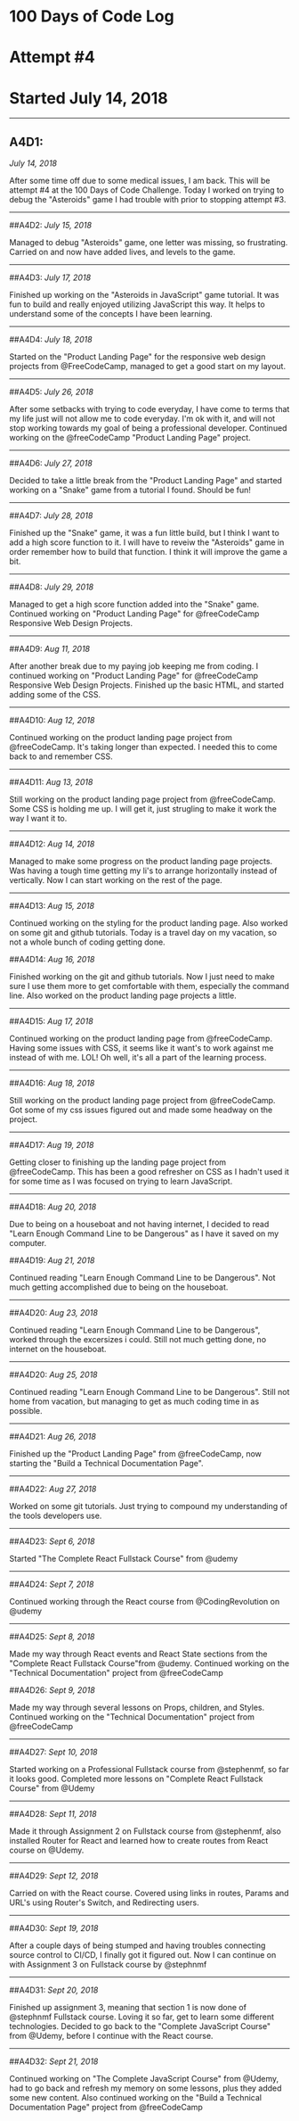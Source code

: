 # 100 Days of Code Log  
# Attempt #4
# Started July 14, 2018

---

## A4D1: 
*July 14, 2018*

After some time off due to some medical issues, I am back. This will be attempt #4 at the 100 Days of Code Challenge. Today I worked on trying to debug the "Asteroids" game I had trouble with prior to stopping attempt #3.

---

##A4D2:
*July 15, 2018*

Managed to debug "Asteroids" game, one letter was missing, so frustrating. Carried on and now have added lives, and levels to the game. 

---

##A4D3:
*July 17, 2018*

Finished up working on the "Asteroids in JavaScript" game tutorial. It was fun to build and really enjoyed utilizing JavaScript this way. It helps to understand some of the concepts I have been learning. 

---

##A4D4:
*July 18, 2018* 

Started on the "Product Landing Page" for the responsive web design projects from @FreeCodeCamp, managed to get a good start on my layout. 

---

##A4D5:
*July 26, 2018*

After some setbacks with trying to code everyday, I have come to terms that my life just will not allow me to code everyday. I'm ok with it, and will not stop working towards my goal of being a professional developer. Continued working on the @freeCodeCamp "Product Landing Page" project. 

---

##A4D6:
*July 27, 2018*

Decided to take a little break from the "Product Landing Page" and started working on a "Snake" game from a tutorial I found. Should be fun!

---

##A4D7:
*July 28, 2018*

Finished up the "Snake" game, it was a fun little build, but I think I want to add a high score function to it. I will have to reveiw the "Asteroids" game in order remember how to build that function. I think it will improve the game a bit. 

---

##A4D8:
*July 29, 2018*

Managed to get a high score function added into the "Snake" game. Continued working on "Product Landing Page" for @freeCodeCamp Responsive Web Design Projects. 

---

##A4D9:
*Aug 11, 2018*

After another break due to my paying job keeping me from coding. I continued working on "Product Landing Page" for @freeCodeCamp Responsive Web Design Projects. Finished up the basic HTML, and started adding some of the CSS. 

---

##A4D10:
*Aug 12, 2018*

Continued working on the product landing page project from @freeCodeCamp. It's taking longer than expected. I needed this to come back to and remember CSS. 

---

##A4D11:
*Aug 13, 2018*

Still working on the product landing page project from @freeCodeCamp. Some CSS is holding me up. I will get it, just strugling to make it work the way I want it to.

---

##A4D12:
*Aug 14, 2018*

Managed to make some progress on the product landing page projects. Was having a tough time getting my li's to arrange horizontally instead of vertically. Now I can start working on the rest of the page. 

---

##A4D13:
*Aug 15, 2018*

Continued working on the styling for the product landing page. Also worked on some git and github tutorials. Today is a travel day on my vacation, so not a whole bunch of coding getting done. 

##A4D14:
*Aug 16, 2018*

Finished working on the git and github tutorials. Now I just need to make sure I use them more to get comfortable with them, especially the command line. Also worked on the product landing page projects a little. 

---

##A4D15:
*Aug 17, 2018*

Continued working on the product landing page from @freeCodeCamp. Having some issues with CSS, it seems like it want's to work against me instead of with me. LOL! Oh well, it's all a part of the learning process. 

---

##A4D16:
*Aug 18, 2018*

Still working on the product landing page project from @freeCodeCamp. Got some of my css issues figured out and made some headway on the project. 

---

##A4D17:
*Aug 19, 2018*

Getting closer to finishing up the landing page project from @freeCodeCamp. This has been a good refresher on CSS as I hadn't used it for some time as I was focused on trying to learn JavaScript. 

---

##A4D18:
*Aug 20, 2018*

Due to being on a houseboat and not having internet, I decided to read "Learn Enough Command Line to be Dangerous" as I have it saved on my computer. 

##A4D19:
*Aug 21, 2018*

Continued reading "Learn Enough Command Line to be Dangerous". Not much getting accomplished due to being on the houseboat. 

---

##A4D20:
*Aug 23, 2018*

Continued reading "Learn Enough Command Line to be Dangerous", worked through the excersizes i could. Still not much getting done, no internet on the houseboat. 

---

##A4D20:
*Aug 25, 2018*

Continued reading "Learn Enough Command Line to be Dangerous". Still not home from vacation, but managing to get as much coding time in as possible. 

---

##A4D21:
*Aug 26, 2018*

Finished up the "Product Landing Page" from @freeCodeCamp, now starting the "Build a Technical Documentation Page". 

---

##A4D22: 
*Aug 27, 2018*

Worked on some git tutorials. Just trying to compound my understanding of the tools developers use. 

---

##A4D23:
*Sept 6, 2018*

Started "The Complete React Fullstack Course" from @udemy 

---

##A4D24:
*Sept 7, 2018*

Continued working through the React course from @CodingRevolution on @udemy 

---

##A4D25:
*Sept 8, 2018*

Made my way through React events and React State sections from the "Complete React Fullstack Course"from @udemy. Continued working on the "Technical Documentation" project from @freeCodeCamp

##A4D26:
*Sept 9, 2018*

Made my way through several lessons on Props, children, and Styles. Continued working on the "Technical Documentation" project from @freeCodeCamp

---

##A4D27:
*Sept 10, 2018*

Started working on a Professional Fullstack course from @stephenmf, so far it looks good. Completed more lessons on "Complete React Fullstack Course" from @Udemy

---

##A4D28:
*Sept 11, 2018*

Made it through Assignment 2 on Fullstack course from @stephenmf, also installed Router for React and learned how to create routes from React course on @Udemy. 

---

##A4D29:
*Sept 12, 2018*

Carried on with the React course. Covered using links in routes, Params and URL's using Router's Switch, and Redirecting users. 

---

##A4D30:
*Sept 19, 2018*

After a couple days of being stumped and having troubles connecting source control to CI/CD, I finally got it figured out. Now I can continue on with Assignment 3 on Fullstack course by @stephnmf 

---

##A4D31:
*Sept 20, 2018*

Finished up assignment 3, meaning that section 1 is now done of @stephnmf Fullstack course. Loving it so far, get to learn some different technologies. Decided to go back to the "Complete JavaScript Course" from @Udemy, before I continue with the React course. 

---

##A4D32:
*Sept 21, 2018*

Continued working on "The Complete JavaScript Course" from @Udemy, had to go back and refresh my memory on some lessons, plus they added some new content. Also continued working on the "Build a Technical Documentation Page" project from @freeCodeCamp
